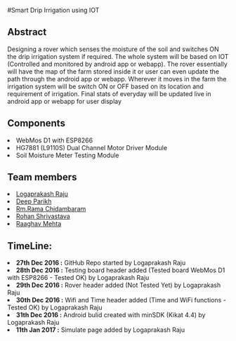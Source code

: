 #Smart Drip Irrigation using IOT 

<h2>Abstract</h2>
   <p>Designing a rover which senses the moisture of the soil and switches ON the drip irrigation system if required. The whole system will be based on IOT (Controlled and monitored by android app or webapp). The rover essentially will have the map of the farm stored inside it or user can even update the path through the android app or webapp. Wherever it moves in the farm the irrigation system will be switch ON or OFF based on its location and requirement of irrigation. Final stats of everyday will be updated live in android app or webapp for user display</p>
   
<h2>Components</h2>
  <li>WebMos D1 with ESP8266
  <li>HG7881 (L9110S) Dual Channel Motor Driver Module
  <li>Soil Moisture Meter Testing Module
  
<h2>Team members</h2>
<li><a href="https://github.com/logaprakash" target="_blank">Logaprakash Raju</a>
<li><a href="#" target="_blank">Deep Parikh</a>
<li><a href="#" target="_blank">Rm.Rama Chidambaram</a>
<li><a href="#" target="_blank">Rohan Shrivastava</a>
<li><a href="https://github.com/raaghavmehta" target="_blank">Raaghav Mehta</a>

<h2>TimeLine:</h2>
<b><li> 27th Dec 2016 :</b> GitHub Repo started by Logaprakash Raju
<b><li> 28th Dec 2016 :</b> Testing board header added (Tested board WebMos D1 with ESP8266 - Tested OK) by Logaprakash Raju
<b><li> 29th Dec 2016 :</b> Rover header added (Not Tested Yet) by Logaprakash Raju
<b><li> 30th Dec 2016 :</b> Wifi and Time header added (Time and WiFi functions - Tested OK) by Logaprakash Raju
<b><li> 31th Dec 2016 :</b> Android bulid created with minSDK (Kikat 4.4) by Logaprakash Raju
<b><li> 11th Jan 2017 :</b> Simulate page added by Logaprakash Raju

